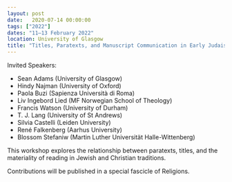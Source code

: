 ```yaml
---
layout: post
date:   2020-07-14 00:00:00
tags: ["2022"]
dates: "11–13 February 2022"
location: University of Glasgow
title: "Titles, Paratexts, and Manuscript Communication in Early Judaism and Christianity"
---
```

Invited Speakers:
- Sean Adams (University of Glasgow)
- Hindy Najman (University of Oxford)
- Paola Buzi (Sapienza Università di Roma)
- Liv Ingebord Lied (MF Norwegian School of Theology)
- Francis Watson (University of Durham)
- T. J. Lang (University of St Andrews)
- Silvia Castelli (Leiden University)
- René Falkenberg (Aarhus University)
- Blossom Stefaniw (Martin Luther Universität Halle-Wittenberg)


This workshop explores the relationship between paratexts, titles, and the materiality of reading in Jewish and Christian traditions.

Contributions will be published in a special fascicle of Religions.
